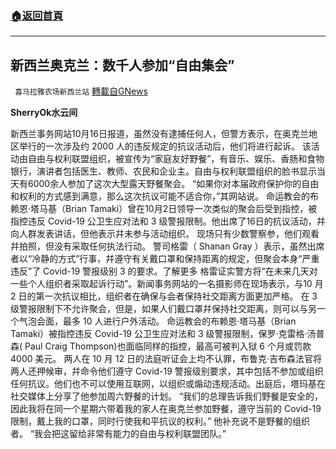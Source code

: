 ###  [:house:返回首頁](https://github.com/ourhimalayas/txt)
---


## 新西兰奥克兰：数千人参加“自由集会”
` 喜马拉雅农场新西兰站` [轉載自GNews](https://gnews.org/zh-hans/1598558/)

**SherryOk水云间**

新西兰事务网站10月16日报道，虽然没有逮捕任何人，但警方表示，在奥克兰地区举行的一次涉及约 2000 人的违反规定的抗议活动后，他们将进行起诉。
该活动由自由与权利联盟组织，被宣传为“家庭友好野餐”，有音乐、娱乐、香肠和食物银行，演讲者包括医生、教师、农民和企业主。自由与权利联盟组织的脸书显示当天有6000余人参加了这次大型露天野餐聚会。
“如果你对本届政府保护你的自由和权利的方式感到满意，那么这次抗议可能不适合你，”其网站说。
命运教会的布赖恩·塔马基（Brian Tamaki）曾在10月2日领导一次类似的聚会后受到指控，被指控违反 Covid-19 公卫生应对法和 3 级警报限制。他出席了16日的抗议活动，幷向人群发表讲话，但他表示幷未参与活动组织。
现场只有少数警察参，他们观看幷拍照，但没有采取任何执法行动。
警司格雷（ Shanan Gray ）表示，虽然出席者以“冷静的方式”行事，幷遵守有关戴口罩和保持距离的规定，但聚会本身“严重违反”了 Covid-19 警报级别 3 的要求。了解更多
格雷证实警方将“在未来几天对一些个人组织者采取起诉行动”。新闻事务网站的一名摄影师在现场表示，与10 月 2 日的第一次抗议相比，组织者在确保与会者保持社交距离方面更加严格。
在 3 级警报限制下不允许聚会，但是，如果人们戴口罩幷保持社交距离，则可以与另一个气泡会面，最多 10 人进行户外活动。
命运教会的布赖恩·塔马基（Brian Tamaki）被指控违反 Covid-19 公卫生应对法和 3 级警报限制，保罗·克雷格·汤普森( Paul Craig Thompson)也面临同样的指控，最高可被判入狱 6 个月或罚款 4000 美元。
两人在 10 月 12 日的法庭听证会上均不认罪，布鲁克·吉布森法官将两人还押候审，幷命令他们遵守 Covid-19 警报级别要求，其中包括不参加或组织任何抗议。他们也不可以使用互联网，以组织或煽动违规活动。出庭后，塔玛基在社交媒体上分享了他参加周六野餐的计划。
“我们的总理告诉我们野餐是安全的，因此我将在同一个星期六带着我的家人在奥克兰参加野餐，遵守当前的 Covid-19 限制，戴上我的口罩，同时行使我和平抗议的权利。”
他补充说不是野餐的组织者。
“我会把这留给非常有能力的自由与权利联盟团队。”
